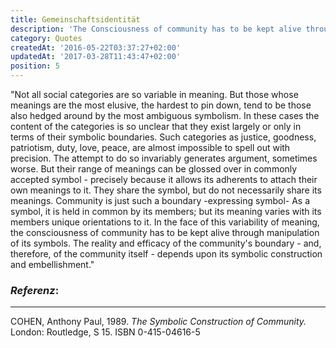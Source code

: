 ```yaml
---
title: Gemeinschaftsidentität
description: 'The Consciousness of community has to be kept alive through manipulation of its symbols.'
category: Quotes
createdAt: '2016-05-22T03:37:27+02:00'
updatedAt: '2017-03-28T11:43:47+02:00'
position: 5
---
```


"Not all social categories are so variable in meaning. But those whose meanings are the most elusive, the hardest to pin down, tend to be those also hedged around by the most ambiguous symbolism. In these cases the content of the categories is so unclear that they exist largely or only in terms of their symbolic boundaries. Such categories as justice, goodness, patriotism, duty, love, peace, are almost impossible to spell out with precision. The attempt to do so invariably generates argument, sometimes worse. But their range of meanings can be glossed over in commonly accepted symbol - precisely because it allows its adherents to attach their own meanings to it. They share the symbol, but do not necessarily share its meanings. Community is just such a boundary -expressing symbol- As a symbol, it is held in common by its members; but its meaning varies with its members unique orientations to it. In the face of this variability of meaning, the consciousness of community has to be kept alive through manipulation of its symbols. The reality and efficacy of the community's boundary - and, therefore, of the community itself - depends upon its symbolic construction and embellishment."

### *Referenz*:

---

COHEN, Anthony Paul, 1989. _The Symbolic Construction of Community._ London: Routledge, S 15. ISBN 0-415-04616-5

